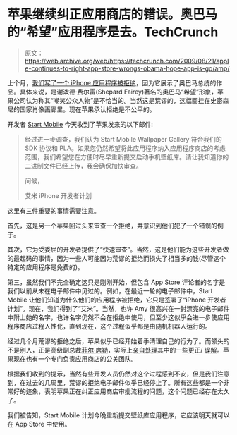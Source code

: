 # 苹果继续纠正应用商店的错误。奥巴马的“希望”应用程序是去。TechCrunch

> 原文：<https://web.archive.org/web/https://techcrunch.com/2009/08/21/apple-continues-to-right-app-store-wrongs-obama-hope-app-is-go/amp/>

 <amp-img class="vertical alignright size-full wp-image-94218 amp-wp-enforced-sizes i-amphtml-layout-intrinsic i-amphtml-layout-size-defined" title="12" src="https://web.archive.org/web/20230126044631im_/https://techcrunch.com/wp-content/uploads/2009/08/12.png" alt="12" layout="intrinsic" i-amphtml-layout="intrinsic"><i-amphtml-sizer class="i-amphtml-sizer"></i-amphtml-sizer></amp-img> 上个月，[我们写了一个 iPhone 应用程序被拒绝](https://web.archive.org/web/20230126044631/http://techcrunch.com/2009/07/03/want-the-obama-hope-artwork-on-your-iphone-nope-says-apple/)，因为它展示了奥巴马总统的作品。具体来说，是谢泼德·费尔雷(Shepard Fairey)著名的奥巴马“希望”形象，苹果公司认为称其“嘲笑公众人物”是不恰当的。当然这是荒谬的，这幅画挂在史密森尼的国家肖像画廊里。现在苹果承认拒绝是不公平的。

开发者 [Start Mobile](https://web.archive.org/web/20230126044631/http://startmobile.net/) 今天收到了苹果发来的以下邮件:

> 经过进一步调查，我们认为 Start Mobile Wallpaper Gallery 符合我们的 SDK 协议和 PLA。如果您仍然希望将此应用程序纳入应用程序商店的考虑范围，我们希望您在方便时尽早重新提交启动手机壁纸库。请让我知道你的二进制文件已经上传，我会确保加快审查。
> 
> 问候，
> 
> 艾米
> iPhone 开发者计划

这里有三件重要的事情需要注意。

首先，这是另一个苹果回过头来审查一个拒绝，并意识到他们犯了一个错误的例子。

其次，它为受委屈的开发者提供了“快速审查”。当然，这是他们能为这些开发者做的最起码的事情，因为一些人可能因为荒谬的拒绝而损失了相当多的钱(尽管这个特定的应用程序是免费的)。

第三，虽然我们不完全确定这只是刚刚开始，但包含 App Store 评论者的名字是我们以前从未在电子邮件中见过的。例如，在最近一轮的电子邮件中，Start Mobile 让他们知道为什么他们的应用程序被拒绝，它只是签署了“iPhone 开发者计划”。现在，我们得到了“艾米”。当然，也许 Amy 很高兴在一封漂亮的电子邮件中附上她的名字，也许名字仍然不会在拒绝中使用，但至少这似乎会进一步使应用程序商店过程人性化，直到现在，这个过程似乎都是由随机机器人运行的。

经过几个月荒谬的拒绝之后，苹果似乎已经开始着手清理自己的行为了。而领头的不是别人，正是高级副总裁[菲尔·席勒](https://web.archive.org/web/20230126044631/http://techcrunch.com/2009/08/15/phil-schiller-is-a-man-on-a-mission-to-save-the-app-store/)，实际上[亲自处理](https://web.archive.org/web/20230126044631/http://techcrunch.com/2009/08/11/schiller-reaches-out-again-to-acknowledge-app-store-problems/)其中的一些更正/ [误解](https://web.archive.org/web/20230126044631/http://techcrunch.com/2009/08/06/apples-phil-schiller-speaks-on-censored-iphone-dictionaries-but-ignores-the-bigger-issues/)。苹果现在也有一个专门负责应用商店的公关团队。

根据我们收到的提示，当然有些开发人员仍然对这个过程感到不安，但是我们注意到，在过去的几周里，荒谬的拒绝电子邮件似乎已经停止了。所有这些都是一个非常好的迹象，表明苹果正在纠正应用商店审批流程的问题，这个问题已经存在太久了。

我们被告知，Start Mobile 计划今晚重新提交壁纸库应用程序，它应该明天就可以在 App Store 中使用。

<amp-analytics data-credentials="include" class="i-amphtml-layout-fixed i-amphtml-layout-size-defined" i-amphtml-layout="fixed"></amp-analytics>